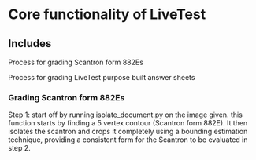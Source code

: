 # Core functionality of LiveTest

## Includes

Process for grading Scantron form 882Es

Process for grading LiveTest purpose built answer sheets






### Grading Scantron form 882Es

  Step 1: start off by running isolate_document.py on the image given. this function starts by finding a 5 vertex contour (Scantron form 882E). It then isolates the scantron and crops it completely using a bounding estimation technique, providing a consistent form for the Scantron to be evaluated in step 2. 